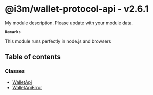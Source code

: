 # @i3m/wallet-protocol-api - v2.6.1

My module description. Please update with your module data.

**`Remarks`**

This module runs perfectly in node.js and browsers

## Table of contents

### Classes

- [WalletApi](classes/WalletApi.md)
- [WalletApiError](classes/WalletApiError.md)
